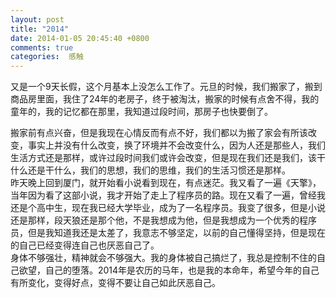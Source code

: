 ```yaml
---
layout: post
title: "2014"
date: 2014-01-05 20:45:40 +0800
comments: true
categories:  感触
---
```

又是一个9天长假，这个月基本上没怎么工作了。元旦的时候，我们搬家了，搬到商品房里面，我住了24年的老房子，终于被淘汰，搬家的时候有点舍不得，我的童年的，我的记忆都在那里，我知道过段时间，那房子也快要倒了。  
<!-- more --> 
搬家前有点兴奋，但是我现在心情反而有点不好，我们都以为搬了家会有所该改变，事实上并没有什么改变，换了环境并不会改变什么，因为人还是那些人，我们生活方式还是那样，或许过段时间我们或许会改变，但是现在我们还是我们，该干什么还是干什么，我们的思想，我们的思维，我们的生活习惯还是那样。  
昨天晚上回到厦门，就开始看小说看到现在，有点迷茫。我又看了一遍《天擎》，当年因为看了这部小说，我才开始了走上了程序员的路。现在又看了一遍，曾经我还是个高中生，现在我已经大学毕业，成为了一名程序员。我变了很多，但是小说还是那样，段天狼还是那个他，不是我想成为他，但是我想成为一个优秀的程序员，但是我知道我还是太差了，我意志不够坚定，以前的自己懂得坚持，但是现在的自己已经变得连自己也厌恶自己了。  
身体不够强壮，精神就会不够强大。我的身体被自己搞烂了，我总是控制不住的自己欲望，自己的堕落。2014年是农历的马年，也是我的本命年，希望今年的自己有所变化，变得好点，变得不要让自己如此厌恶自己。